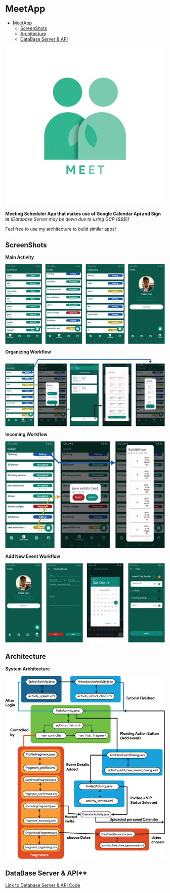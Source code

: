 # MeetApp

- [MeetApp](#meetapp)
  - [ScreenShots](#screenshots)
  - [Architecture](#architecture)
  - [DataBase Server &amp; API](#database-server-amp-api)

![logo](forReadMe/logosqaure.png)

 **Meeting Scheduler App that makes use of Google Calendar Api and Sign in**
*(Database Server may be down due to using GCP ($$$))*

 Feel free to use my architecture to build similar apps!

## ScreenShots

**Main Activity**

![UI](forReadMe/main.png)

**Organizing Workflow**

![UIOrganzing](forReadMe/organizing.png)

**Incoming Workflow**

![UIIncoming](forReadMe/incoming.png)

**Add New Event Workflow**

![UIAddNew](forReadMe/profile.png)

## Architecture

**System Architecture**

![Architecture](forReadMe/system&#32;diagram.png)

## DataBase Server & API**

[Link to Database Server & API Code](https://github.com/mjosephan2/meetBot/tree/master)
